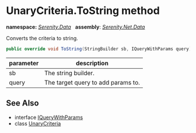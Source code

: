 # UnaryCriteria.ToString method
**namespace:** *[Serenity.Data](../../README.md#serenity.data-namespace)*   **assembly**: *[Serenity.Net.Data](../../README.md)*

Converts the criteria to string.

```csharp
public override void ToString(StringBuilder sb, IQueryWithParams query)
```

| parameter | description |
| --- | --- |
| sb | The string builder. |
| query | The target query to add params to. |

## See Also

* interface [IQueryWithParams](../IQueryWithParams.md)
* class [UnaryCriteria](../UnaryCriteria.md)